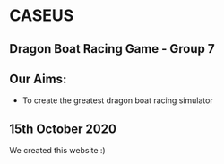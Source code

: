 # CASEUS
## Dragon Boat Racing Game - Group 7

## Our Aims:
- To create the greatest dragon boat racing simulator 



## 15th October 2020
We created this website :)

